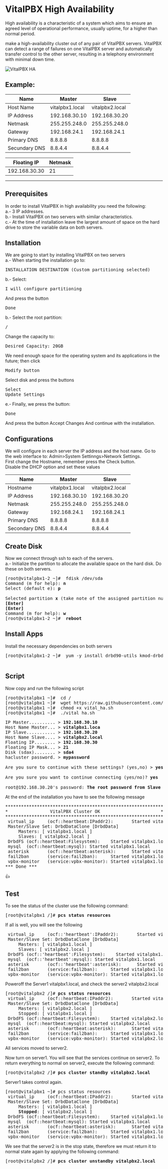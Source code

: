 VitalPBX High Availability
=====
High availability is a characteristic of a system which aims to ensure an agreed level of operational performance, usually uptime, for a higher than normal period.<br>

make a high-availability cluster out of any pair of VitalPBX servers. VitalPBX can detect a range of failures on one VitalPBX server and automatically transfer control to the other server, resulting in a telephony environment with minimal down time.<br>

![VitalPBX HA](https://github.com/VitalPBX/vitalpbx_ha/blob/master/VitalPBX_HA.png)

## Example:<br>
| Name          | Master           | Slave            |
| ------------- | ---------------- | ---------------- |
| Host Name     | vitalpbx1.local  | vitalpbx2.local  |
| IP Address    | 192.168.30.10    | 192.168.30.20    |
| Netmask       | 255.255.248.0    | 255.255.248.0    |
| Gateway       | 192.168.24.1     | 192.168.24.1     |
| Primary DNS   | 8.8.8.8          | 8.8.8.8          |
| Secundary DNS | 8.8.4.4          | 8.8.4.4          |

| Floating IP     | Netmask   |
| --------------- | --------- |
| 192.168.30.30   | 21        |


-----------------
## Prerequisites
In order to install VitalPBX in high availability you need the following:<br>
a.- 3 IP addresses.<br>
b.- Install VitalPBX on two servers with similar characteristics.<br>
c.- At the time of installation leave the largest amount of space on the hard drive to store the variable data on both servers.<br>

## Installation
We are going to start by installing VitalPBX on two servers<br>
a.- When starting the installation go to:<br>
<pre>
INSTALLATION DESTINATION (Custom partitioning selected)
</pre>
b.- Select:
<pre>
I will configure partitioning
</pre>
And press the button
<pre>
Done
</pre>
b.- Select the root partition:
<pre>
/ 
</pre>
Change the capacity to:
<pre>
Desired Capacity: 20GB
</pre>
We need enough space for the operating system and its applications in the future; then click<br>
<pre>
Modify button
</pre>
Select disk and press the buttons 
<pre>
Select
Update Settings
</pre>
e.- Finally, we press the button:
<pre>
Done
</pre>
And press the button
</pre>
Accept Changes
</pre>
And continue with the installation.<br>

## Configurations
We will configure in each server the IP address and the host name. Go to the web interface to: Admin>System Settinngs>Network Settings.<br>
First change the Hostname, remember press the Check button.<br>
Disable the DHCP option and set these values<br>

| Name          | Master           | Slave            |
| ------------- | ---------------- | ---------------- |
| Hostname      | vitalpbx1.local  | vitalpbx2.local  |
| IP Address    | 192.168.30.10    | 192.168.30.20    |
| Netmask       | 255.255.248.0    | 255.255.248.0    |
| Gateway       | 192.168.24.1     | 192.168.24.1     |
| Primary DNS   | 8.8.8.8          | 8.8.8.8          |
| Secondary DNS | 8.8.4.4          | 8.8.4.4          |

## Create Disk
Now we connect through ssh to each of the servers.<br>
a.- Initialize the partition to allocate the available space on the hard disk. Do these on both servers.<br>
<pre>
[root@vitalpbx1-2 ~]#  fdisk /dev/sda
Command (m for help): <strong>n</strong>
Select (default e): <strong>p</strong><br>
Selected partition <strong>x</strong> (take note of the assigned partition number as we will need it later)
<strong>[Enter]</strong>
<strong>[Enter]</strong>
Command (m for help): <strong>w</strong>
[root@vitalpbx1-2 ~]#  <strong>reboot</strong>
</pre>

## Install Apps
Install the necessary dependencies on both servers<br>
<pre>
[root@vitalpbx1-2 ~]#  yum -y install drbd90-utils kmod-drbd90 corosync pacemaker pcs<br>
</pre>

## Script
Now copy and run the following script<br>
<pre>
[root@vitalpbx1 ~]#  cd /
[root@vitalpbx1 ~]#  wget https://raw.githubusercontent.com/VitalPBX/vitalpbx_ha/master/vital_ha.sh
[root@vitalpbx1 ~]#  chmod +x vital_ha.sh
[root@vitalpbx1 ~]#  ./vital_ha.sh
</pre>

<pre>
IP Master.......... > <strong>192.168.30.10</strong>
Host Name Master... > <strong>vitalpbx1.loca</strong>
IP Slave........... > <strong>192.168.30.20</strong>
Host Name Slave.... > <strong>vitalpbx2.local</strong>
Floating IP........ > <strong>192.168.30.30</strong>
Floating IP Mask... > <strong>21</strong>
Disk (sdax)........ > <strong>sda4</strong>
hacluster password. > <strong>mypassword</strong>

Are you sure to continue with these settings? (yes,no) > <strong>yes</strong>

Are you sure you want to continue connecting (yes/no)? <strong>yes</strong>

root@192.168.30.20's password: <strong>The root password from Slave Server</strong>
</pre>

At the end of the installation you have to see the following message

<pre>
************************************************************
*                VitalPBX Cluster OK                       *
************************************************************
 virtual_ip     (ocf::heartbeat:IPaddr2):       Started vitalpbx1.local
 Master/Slave Set: DrbdDataClone [DrbdData]
     Masters: [ vitalpbx1.local ]
     Slaves: [ vitalpbx2.local ]
 DrbdFS (ocf::heartbeat:Filesystem):    Started vitalpbx1.local
 mysql  (ocf::heartbeat:mysql): Started vitalpbx1.local
 asterisk       (ocf::heartbeat:asterisk):      Started vitalpbx1.local
 fail2ban       (service:fail2ban):     Started vitalpbx1.local
 vpbx-monitor   (service:vpbx-monitor): Started vitalpbx1.local
*** Done ***
</pre>

:+1:

## Test<br>

To see the status of the cluster use the following command:<br>
<pre>
[root@vitalpbx1 /]# <strong>pcs status resources</strong>
</pre>

If all is well, you will see the following<br>

<pre>
 virtual_ip     (ocf::'heartbeat':IPaddr2):       Started vitalpbx1.local
 Master/Slave Set: DrbdDataClone [DrbdData]
     Masters: [ vitalpbx1.local ]
     Slaves: [ vitalpbx2.local ]
 DrbdFS (ocf::'heartbeat':Filesystem):    Started vitalpbx1.local
 mysql  (ocf::'heartbeat':mysql): Started vitalpbx1.local
 asterisk       (ocf::'heartbeat':asterisk):      Started vitalpbx1.local
 fail2ban       (service:fail2ban):     Started vitalpbx1.local
 vpbx-monitor   (service:vpbx-monitor): Started vitalpbx1.local
</pre>

Poweroff the Server1 vitalpbx1.local, and check the server2 vitalpbx2.local<br>
<pre>
[root@vitalpbx2 /]# <strong>pcs status resources</strong>
 virtual_ip     (ocf::heartbeat:IPaddr2):       Started vitalpbx2.local
 Master/Slave Set: DrbdDataClone [DrbdData]
     Masters: [ vitalpbx2.local ]
     Stopped: [ vitalpbx1.local ]
 DrbdFS (ocf::heartbeat:Filesystem):    Started vitalpbx2.local
 mysql  (ocf::heartbeat:mysql): Started vitalpbx2.local
 asterisk       (ocf::heartbeat:asterisk):      Started vitalpbx2.local
 fail2ban       (service:fail2ban):     Started vitalpbx1.local
 vpbx-monitor   (service:vpbx-monitor): Started vitalpbx2.local
</pre>

All services moved to server2.<br>

Now turn on server1. You will see that the services continue on server2. To return everything to normal on server2, execute the following command:<br>
<pre>
[root@vitalpbx2 /]# <strong>pcs cluster standby vitalpbx2.local</strong>
</pre>

Server1 takes control again. <br>
<pre>
[root@vitalpbx1 ~]# pcs status resources
 virtual_ip     (ocf::heartbeat:IPaddr2):       Started vitalpbx1.local
 Master/Slave Set: DrbdDataClone [DrbdData]
     Masters: [ vitalpbx1.local ]
     <strong>Stopped</strong>: [ vitalpbx2.local ]
 DrbdFS (ocf::heartbeat:Filesystem):    Started vitalpbx1.local
 mysql  (ocf::heartbeat:mysql): Started vitalpbx1.local
 asterisk       (ocf::heartbeat:asterisk):      Started vitalpbx1.local
 fail2ban       (service:fail2ban):     Started vitalpbx1.local
 vpbx-monitor   (service:vpbx-monitor): Started vitalpbx1.local
</pre>

We see that the server2 is in the stop state, therefore we must return it to normal state again by applying the following command:<br>

<pre>
[root@vitalpbx2 /]# <strong>pcs cluster unstandby vitalpbx2.local</strong>
</pre>





